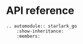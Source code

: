 # API reference

```{eval-rst}
.. automodule:: starlark_go
    :show-inheritance:
    :members:
```
